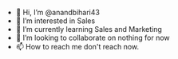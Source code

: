 - 👋 Hi, I’m @anandbihari43
- 👀 I’m interested in Sales
- 🌱 I’m currently learning Sales and Marketing
- 💞️ I’m looking to collaborate on nothing for now
- 📫 How to reach me don't reach now.

<!---
anandbihari43/anandbihari43 is a ✨ special ✨ repository because its `README.md` (this file) appears on your GitHub profile.
You can click the Preview link to take a look at your changes.
--->
